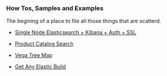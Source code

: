 ### How Tos, Samples and Examples

The begining of a place to file all those things that are scatterd. 

* [Single Node Elasticsearch + Kibana + Auth + SSL](./basic-security-elasticsearch/README.md)

* [Product Catalog Search ](./catalog-search/README.md)

* [Vega Tree Map](./vega-tree-map/README.md)

* [Get Any Elastic Build](./get-elastic-builds/README.md)
